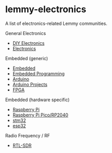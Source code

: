 # lemmy-electronics

A list of electronics-related Lemmy communities.

General Electronics
- [DIY Electronics](https://lemmy.ml/c/diy_electronics)
- [Electronics](https://discuss.tchncs.de/c/electronics)

Embedded (generic)
- [Embedded](https://lemmy.ml/c/embedded)
- [Embedded Programming](https://lemmy.ml/c/embedded_prog)
- [Arduino](https://lemmy.ml/c/arduino)
- [Arduino Projects](https://lemmy.staphup.nl/c/arduino_projects_etc)
- [FPGA](https://lemmy.ml/c/fpga)

Embedded (hardware specific)
- [Raspberry Pi](https://lemmy.ml/c/raspberry_pi)
- [Raspberry Pi Pico/RP2040](https://lemmy.ml/c/raspberrypipico)
- [stm32](https://lemmy.ml/c/stm32)
- [esp32](https://lemmy.ml/c/esp32)

Radio Frequency / RF
- [RTL-SDR](https://lemmy.ml/c/rtlsdr)
